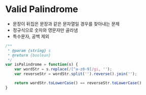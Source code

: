 # Valid Palindrome

- 문장이 뒤집은 문장과 같은 문자열일 경우를 찾아내는 문제
- 정규식으로 숫자와 영문자만 골라냄 
- 특수문자, 공백 제외

```javascript
/**
 * @param {string} s
 * @return {boolean}
 */
var isPalindrome = function(s) {
    var wordStr = s.replace(/[^a-z0-9]/gi, '');
    var reverseStr = wordStr.split('').reverse().join('');

    return wordStr.toLowerCase() == reverseStr.toLowerCase()
}
```

